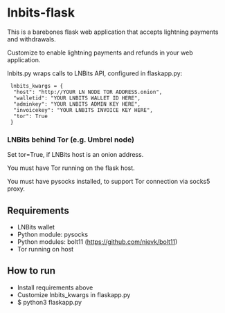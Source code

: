 # lnbits-flask

This is a barebones flask web application that accepts lightning payments and withdrawals.

Customize to enable lightning payments and refunds in your web application.

lnbits.py wraps calls to LNBits API, configured in flaskapp.py:

```
 lnbits_kwargs = {
  "host": "http://YOUR LN NODE TOR ADDRESS.onion",
  "walletid": "YOUR LNBITS WALLET ID HERE",
  "adminkey": "YOUR LNBITS ADMIN KEY HERE",
  "invoicekey": "YOUR LNBITS INVOICE KEY HERE",
  "tor": True
 }
```

### LNBits behind Tor (e.g. Umbrel node)
Set tor=True, if LNBits host is an onion address.

You must have Tor running on the flask host.

You must have pysocks installed, to support Tor connection via socks5 proxy.

## Requirements
* LNBits wallet
* Python module: pysocks
* Python modules: bolt11 (https://github.com/nievk/bolt11)
* Tor running on host

## How to run
* Install requirements above
* Customize lnbits_kwargs in flaskapp.py
* $ python3 flaskapp.py
